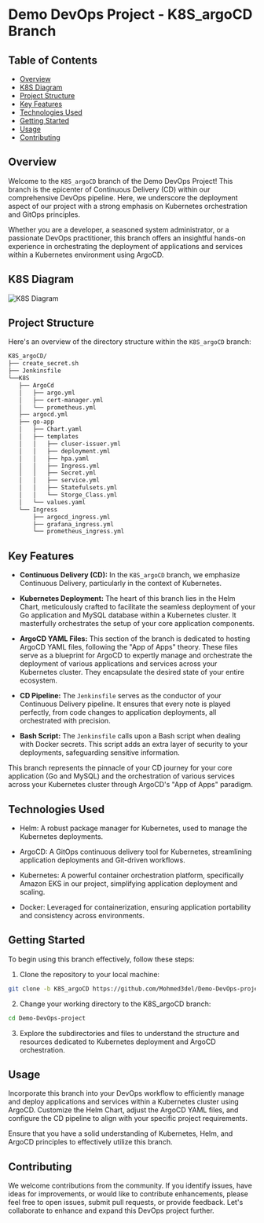 # Demo DevOps Project - K8S_argoCD Branch


## Table of Contents

- [Overview](#overview)
- [K8S Diagram](#k8s-diagram)
- [Project Structure](#project-structure)
- [Key Features](#key-features)
- [Technologies Used](#technologies-used)
- [Getting Started](#getting-started)
- [Usage](#usage)
- [Contributing](#contributing)

## Overview

Welcome to the `K8S_argoCD` branch of the Demo DevOps Project! This branch is the epicenter of Continuous Delivery (CD) within our comprehensive DevOps pipeline. Here, we underscore the deployment aspect of our project with a strong emphasis on Kubernetes orchestration and GitOps principles. 

Whether you are a developer, a seasoned system administrator, or a passionate DevOps practitioner, this branch offers an insightful hands-on experience in orchestrating the deployment of applications and services within a Kubernetes environment using ArgoCD.


## K8S Diagram

![K8S Diagram](main/screenshots/K8S.drawio.png)
## Project Structure

Here's an overview of the directory structure within the `K8S_argoCD` branch:

```sh
K8S_argoCD/
├── create_secret.sh
├── Jenkinsfile
└──K8S
   ├── ArgoCd
   │   ├── argo.yml
   │   ├── cert-manager.yml
   │   └── prometheus.yml
   ├── argocd.yml
   ├── go-app
   │   ├── Chart.yaml
   │   ├── templates
   │   │   ├── cluser-issuer.yml
   │   │   ├── deployment.yml
   │   │   ├── hpa.yaml
   │   │   ├── Ingress.yml
   │   │   ├── Secret.yml
   │   │   ├── service.yml
   │   │   ├── Statefulsets.yml
   │   │   └── Storge_Class.yml
   │   └── values.yaml
   └── Ingress
       ├── argocd_ingress.yml
       ├── grafana_ingress.yml
       └── prometheus_ingress.yml
```


## Key Features

- **Continuous Delivery (CD):** In the `K8S_argoCD` branch, we emphasize Continuous Delivery, particularly in the context of Kubernetes.

- **Kubernetes Deployment:** The heart of this branch lies in the Helm Chart, meticulously crafted to facilitate the seamless deployment of your Go application and MySQL database within a Kubernetes cluster. It masterfully orchestrates the setup of your core application components.

- **ArgoCD YAML Files:** This section of the branch is dedicated to hosting ArgoCD YAML files, following the "App of Apps" theory. These files serve as a blueprint for ArgoCD to expertly manage and orchestrate the deployment of various applications and services across your Kubernetes cluster. They encapsulate the desired state of your entire ecosystem.

- **CD Pipeline:** The `Jenkinsfile` serves as the conductor of your Continuous Delivery pipeline. It ensures that every note is played perfectly, from code changes to application deployments, all orchestrated with precision.

- **Bash Script:** The `Jenkinsfile` calls upon a Bash script when dealing with Docker secrets. This script adds an extra layer of security to your deployments, safeguarding sensitive information.

This branch represents the pinnacle of your CD journey for your core application (Go and MySQL) and the orchestration of various services across your Kubernetes cluster through ArgoCD's "App of Apps" paradigm.

## Technologies Used

- Helm: A robust package manager for Kubernetes, used to manage the Kubernetes deployments.

- ArgoCD: A GitOps continuous delivery tool for Kubernetes, streamlining application deployments and Git-driven workflows.

- Kubernetes: A powerful container orchestration platform, specifically Amazon EKS in our project, simplifying application deployment and scaling.

- Docker: Leveraged for containerization, ensuring application portability and consistency across environments.

## Getting Started

To begin using this branch effectively, follow these steps:

1. Clone the repository to your local machine:

```bash
git clone -b K8S_argoCD https://github.com/Mohmed3del/Demo-DevOps-project.git
```
2. Change your working directory to the K8S_argoCD branch:

```bash
cd Demo-DevOps-project
```

3. Explore the subdirectories and files to understand the structure and resources dedicated to Kubernetes deployment and ArgoCD orchestration.

## Usage
Incorporate this branch into your DevOps workflow to efficiently manage and deploy applications and services within a Kubernetes cluster using ArgoCD. Customize the Helm Chart, adjust the ArgoCD YAML files, and configure the CD pipeline to align with your specific project requirements.

Ensure that you have a solid understanding of Kubernetes, Helm, and ArgoCD principles to effectively utilize this branch.

## Contributing
We welcome contributions from the community. If you identify issues, have ideas for improvements, or would like to contribute enhancements, please feel free to open issues, submit pull requests, or provide feedback. Let's collaborate to enhance and expand this DevOps project further.










